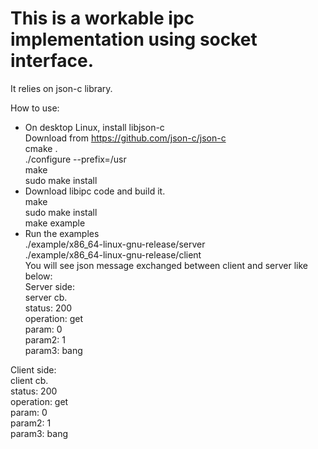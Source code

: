 # This is a workable ipc implementation using socket interface.
It relies on json-c library.  

How to use:  
* On desktop Linux, install libjson-c  
  Download from https://github.com/json-c/json-c  
  cmake .  
  ./configure --prefix=/usr  
  make  
  sudo make install  
* Download libipc code and build it.  
  make  
  sudo make install  
  make example  
* Run the examples  
  ./example/x86_64-linux-gnu-release/server  
  ./example/x86_64-linux-gnu-release/client  
  You will see json message exchanged between client and server like below:  
Server side:  
server cb.  
status: 200  
operation: get  
param: 0  
param2: 1  
param3: bang  
  
Client side:  
client cb.  
status: 200  
operation: get  
param: 0  
param2: 1  
param3: bang  
